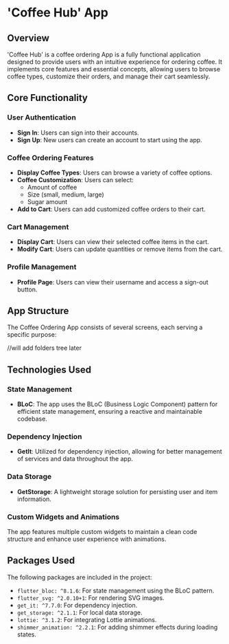 # 'Coffee Hub' App

## Overview

'Coffee Hub' is a coffee ordering App is a fully functional application designed to provide users with an intuitive experience for ordering coffee. It implements core features and essential concepts, allowing users to browse coffee types, customize their orders, and manage their cart seamlessly.

## Core Functionality

### User Authentication
- **Sign In**: Users can  sign into their accounts.
- **Sign Up**: New users can create an account to start using the app.

### Coffee Ordering Features
- **Display Coffee Types**: Users can browse a variety of coffee options.
- **Coffee Customization**: Users can select:
  - Amount of coffee
  - Size (small, medium, large)
  - Sugar amount
- **Add to Cart**: Users can add customized coffee orders to their cart.

### Cart Management
- **Display Cart**: Users can view their selected coffee items in the cart.
- **Modify Cart**: Users can update quantities or remove items from the cart.

### Profile Management
- **Profile Page**: Users can view their username and access a sign-out button.

## App Structure

The Coffee Ordering App consists of several screens, each serving a specific purpose:

//will add folders tree later

## Technologies Used

### State Management
- **BLoC**: The app uses the BLoC (Business Logic Component) pattern for efficient state management, ensuring a reactive and maintainable codebase.

### Dependency Injection
- **GetIt**: Utilized for dependency injection, allowing for better management of services and data throughout the app.

### Data Storage
- **GetStorage**: A lightweight storage solution for persisting user and item information.

### Custom Widgets and Animations
The app features multiple custom widgets to maintain a clean code structure and enhance user experience with animations.

## Packages Used

The following packages are included in the project:

- `flutter_bloc: ^8.1.6`: For state management using the BLoC pattern.
- `flutter_svg: ^2.0.10+1`: For rendering SVG images.
- `get_it: ^7.7.0`: For dependency injection.
- `get_storage: ^2.1.1`: For local data storage.
- `lottie: ^3.1.2`: For integrating Lottie animations.
- `shimmer_animation: ^2.2.1`: For adding shimmer effects during loading states.

